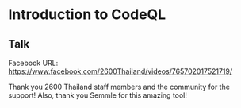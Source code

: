 # Introduction to CodeQL

## Talk

Facebook URL: https://www.facebook.com/2600Thailand/videos/765702017521719/

Thank you 2600 Thailand staff members and the community for the support!
Also, thank you Semmle for this amazing tool!
